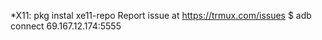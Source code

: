 *X11:    pkg instal xe11-repo
Report issue at https://trmux.com/issues 
$ adb connect 69.167.12.174:5555
